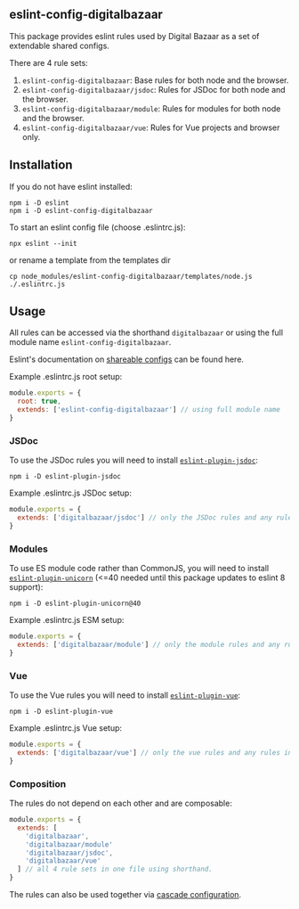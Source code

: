 ## eslint-config-digitalbazaar

This package provides eslint rules used by Digital Bazaar as a set of extendable shared configs.

There are 4 rule sets:
1. `eslint-config-digitalbazaar`: Base rules for both node and the browser.
2. `eslint-config-digitalbazaar/jsdoc`: Rules for JSDoc for both node and the browser.
3. `eslint-config-digitalbazaar/module`: Rules for modules for both node and the browser.
4. `eslint-config-digitalbazaar/vue`: Rules for Vue projects and browser only.

## Installation

If you do not have eslint installed:
```
npm i -D eslint
npm i -D eslint-config-digitalbazaar
```

To start an eslint config file (choose .eslintrc.js):
```
npx eslint --init
```
or rename a template from the templates dir
```
cp node_modules/eslint-config-digitalbazaar/templates/node.js ./.eslintrc.js
```

## Usage

All rules can be accessed via the shorthand `digitalbazaar`
or using the full module name `eslint-config-digitalbazaar`.

Eslint's documentation on [shareable configs](https://eslint.org/docs/developer-guide/shareable-configs) can be found here.

Example .eslintrc.js root setup:
```js
module.exports = {
  root: true,
  extends: ['eslint-config-digitalbazaar'] // using full module name
}
```

### JSDoc

To use the JSDoc rules you will need to install [`eslint-plugin-jsdoc`](https://github.com/gajus/eslint-plugin-jsdoc):
```
npm i -D eslint-plugin-jsdoc
```

Example .eslintrc.js JSDoc setup:
```js
module.exports = {
  extends: ['digitalbazaar/jsdoc'] // only the JSDoc rules and any rules in parent dirs
}
```

### Modules

To use ES module code rather than CommonJS, you will need to install [`eslint-plugin-unicorn`](https://github.com/sindresorhus/eslint-plugin-unicorn) (<=40 needed until this package updates to eslint 8 support):
```
npm i -D eslint-plugin-unicorn@40
```

Example .eslintrc.js ESM setup:
```js
module.exports = {
  extends: ['digitalbazaar/module'] // only the module rules and any rules in parent dirs
}
```

### Vue

To use the Vue rules you will need to install [`eslint-plugin-vue`](https://eslint.vuejs.org/):
```
npm i -D eslint-plugin-vue
```

Example .eslintrc.js Vue setup:
```js
module.exports = {
  extends: ['digitalbazaar/vue'] // only the vue rules and any rules in parent dirs
}
```

### Composition

The rules do not depend on each other and are composable:
```js
module.exports = {
  extends: [
    'digitalbazaar',
    'digitalbazaar/module'
    'digitalbazaar/jsdoc',
    'digitalbazaar/vue'
  ] // all 4 rule sets in one file using shorthand.
}
```

The rules can also be used together via [cascade configuration](https://eslint.org/docs/user-guide/configuring).
